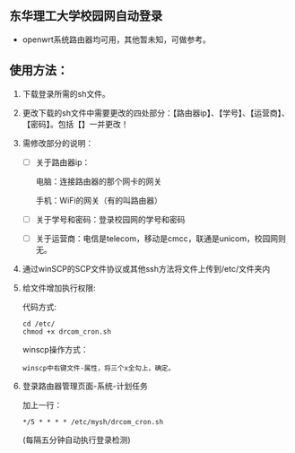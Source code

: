 ## 东华理工大学校园网自动登录
* openwrt系统路由器均可用，其他暂未知，可做参考。
## 使用方法：
1.  下载登录所需的sh文件。
2.  更改下载的sh文件中需要更改的四处部分：【路由器ip】、【学号】、【运营商】、【密码】。包括【】一并更改！
3.  需修改部分的说明：
    - [ ] 关于路由器ip：
       
       电脑：连接路由器的那个网卡的网关
       
       手机：WiFi的网关（有的叫路由器）
    - [ ] 关于学号和密码：登录校园网的学号和密码
    - [ ] 关于运营商：电信是telecom，移动是cmcc，联通是unicom，校园网则无。
     
4.  通过winSCP的SCP文件协议或其他ssh方法将文件上传到/etc/文件夹内
5.  给文件增加执行权限:

      代码方式:

        cd /etc/
        chmod +x drcom_cron.sh
   
       winscp操作方式：
  
        winscp中右键文件-属性，将三个x全勾上，确定。

6.  登录路由器管理页面-系统-计划任务

    加上一行：

        */5 * * * * /etc/mysh/drcom_cron.sh     
     (每隔五分钟自动执行登录检测)
